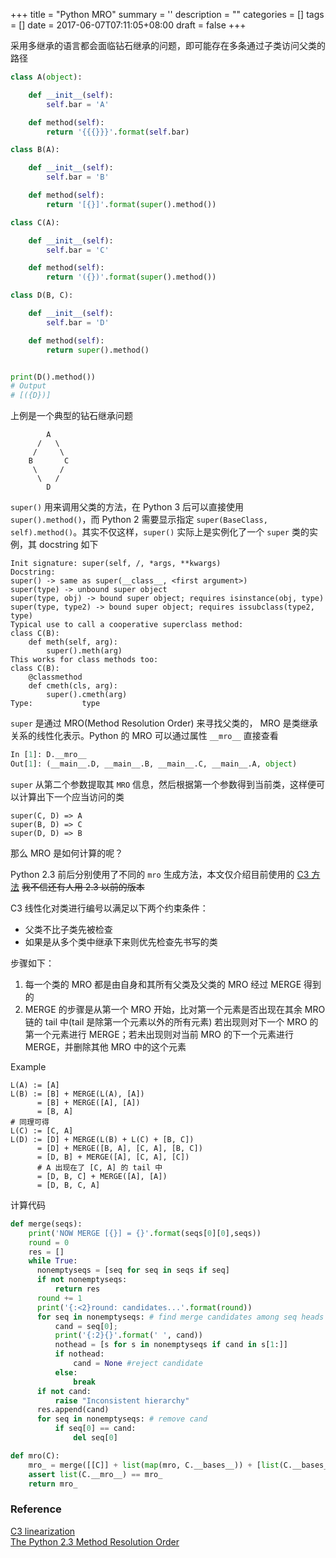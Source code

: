 
+++
title = "Python MRO"
summary = ''
description = ""
categories = []
tags = []
date = 2017-06-07T07:11:05+08:00
draft = false
+++

采用多继承的语言都会面临钻石继承的问题，即可能存在多条通过子类访问父类的路径

```Python
class A(object):

    def __init__(self):
        self.bar = 'A'

    def method(self):
        return '{{{}}}'.format(self.bar)

class B(A):

    def __init__(self):
        self.bar = 'B'

    def method(self):
        return '[{}]'.format(super().method())

class C(A):

    def __init__(self):
        self.bar = 'C'

    def method(self):
        return '({})'.format(super().method())

class D(B, C):

    def __init__(self):
        self.bar = 'D'

    def method(self):
        return super().method()


print(D().method())
# Output
# [({D})]
```

上例是一个典型的钻石继承问题

```
        A
      /   \
     /     \
    B       C
     \     /
      \   /
        D
```

`super()` 用来调用父类的方法，在 Python 3 后可以直接使用 `super().method()`，而 Python 2 需要显示指定 `super(BaseClass, self).method()`。其实不仅这样，`super()` 实际上是实例化了一个 `super` 类的实例，其 docstring 如下

```
Init signature: super(self, /, *args, **kwargs)
Docstring:     
super() -> same as super(__class__, <first argument>)
super(type) -> unbound super object
super(type, obj) -> bound super object; requires isinstance(obj, type)
super(type, type2) -> bound super object; requires issubclass(type2, type)
Typical use to call a cooperative superclass method:
class C(B):
    def meth(self, arg):
        super().meth(arg)
This works for class methods too:
class C(B):
    @classmethod
    def cmeth(cls, arg):
        super().cmeth(arg)
Type:           type
```

`super` 是通过 MRO(Method Resolution Order) 来寻找父类的， MRO 是类继承关系的线性化表示。Python 的 MRO 可以通过属性 `__mro__` 直接查看

```Python
In [1]: D.__mro__
Out[1]: (__main__.D, __main__.B, __main__.C, __main__.A, object)
```

`super` 从第二个参数提取其 `MRO` 信息，然后根据第一个参数得到当前类，这样便可以计算出下一个应当访问的类

```
super(C, D) => A
super(B, D) => C
super(D, D) => B
```

那么 MRO 是如何计算的呢？

Python 2.3 前后分别使用了不同的 `mro` 生成方法，本文仅介绍目前使用的 [C3 方法](https://en.wikipedia.org/wiki/C3_linearization) ~~我不信还有人用 2.3 以前的版本~~

C3 线性化对类进行编号以满足以下两个约束条件：  

* 父类不比子类先被检查  
* 如果是从多个类中继承下来则优先检查先书写的类

步骤如下：

1) 每一个类的 MRO 都是由自身和其所有父类及父类的 MRO 经过 MERGE 得到的
2) MERGE 的步骤是从第一个 MRO 开始，比对第一个元素是否出现在其余 MRO 链的 tail 中(tail 是除第一个元素以外的所有元素)
  若出现则对下一个 MRO 的第一个元素进行 MERGE；若未出现则对当前 MRO 的下一个元素进行 MERGE，并删除其他 MRO 中的这个元素



Example

```
L(A) := [A]
L(B) := [B] + MERGE(L(A), [A])
      = [B] + MERGE([A], [A])
      = [B, A]
# 同理可得
L(C) := [C, A]
L(D) := [D] + MERGE(L(B) + L(C) + [B, C])
      = [D] + MERGE([B, A], [C, A], [B, C])
      = [D, B] + MERGE([A], [C, A], [C])
      # A 出现在了 [C, A] 的 tail 中
      = [D, B, C] + MERGE([A], [A])
      = [D, B, C, A]
```

计算代码

```Python
def merge(seqs):
    print('NOW MERGE [{}] = {}'.format(seqs[0][0],seqs))
    round = 0
    res = []
    while True:
      nonemptyseqs = [seq for seq in seqs if seq]
      if not nonemptyseqs:
          return res
      round += 1
      print('{:<2}round: candidates...'.format(round))
      for seq in nonemptyseqs: # find merge candidates among seq heads
          cand = seq[0];
          print('{:2}{}'.format(' ', cand))
          nothead = [s for s in nonemptyseqs if cand in s[1:]]
          if nothead:
              cand = None #reject candidate
          else:
              break
      if not cand:
          raise "Inconsistent hierarchy"
      res.append(cand)
      for seq in nonemptyseqs: # remove cand
          if seq[0] == cand:
              del seq[0]

def mro(C):
    mro_ = merge([[C]] + list(map(mro, C.__bases__)) + [list(C.__bases__)])
    assert list(C.__mro__) == mro_
    return mro_
```


### Reference
[C3 linearization](https://en.wikipedia.org/wiki/C3_linearization)  
[The Python 2.3 Method Resolution Order](https://www.python.org/download/releases/2.3/mro/)

    